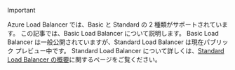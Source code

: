 > [!IMPORTANT]
Azure Load Balancer では、Basic と Standard の 2 種類がサポートされています。 この記事では、Basic Load Balancer について説明します。 Basic Load Balancer は一般公開されていますが、Standard Load Balancer は現在パブリック プレビュー中です。 Standard Load Balancer について詳しくは、[Standard Load Balancer の概要](https://aka.ms/AzureLoadBalancerStandard)に関するページをご覧ください。